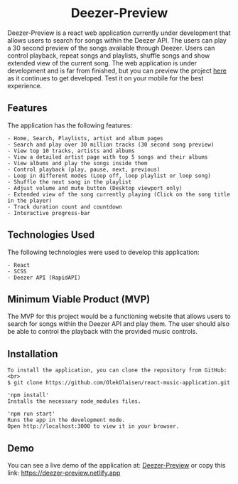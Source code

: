 



<h1 align="center">Deezer-Preview</h1>





Deezer-Preview is a react web application currently under development that allows users to search for songs within the Deezer API. The users can play a 30 second preview of the songs available through Deezer.
Users can control playback, repeat songs and playlists, shuffle songs and show extended view of the current song.
The web application is under development and is far from finished, but you can preview the project [here](https://deezer-preview.netlify.app) as it continues to get developed. Test it on your mobile for the best experience.




## Features

The application has the following features:
```
- Home, Search, Playlists, artist and album pages
- Search and play over 30 million tracks (30 second song preview)
- View top 10 tracks, artists and albums
- View a detailed artist page with top 5 songs and their albums
- View albums and play the songs inside them
- Control playback (play, pause, next, previous)
- Loop in different modes (Loop off, loop playlist or loop song)
- Shuffle the next song in the playlist
- Adjust volume and mute button (Desktop viewport only)
- Extended view of the song currently playing (Click on the song title in the player)
- Track duration count and countdown
- Interactive progress-bar
 ```
  
 ## Technologies Used

The following technologies were used to develop this application:
```
- React
- SCSS
- Deezer API (RapidAPI)
```
## Minimum Viable Product (MVP)

The MVP for this project would be a functioning website that allows users to search for songs within the Deezer API and play them. The user should also be able to control the playback with the provided music controls.  


## Installation
```
To install the application, you can clone the repository from GitHub:<br> 
$ git clone https://github.com/OlekOlaisen/react-music-application.git

'npm install'
Installs the necessary node_modules files.

'npm run start'
Runs the app in the development mode.
Open http://localhost:3000 to view it in your browser.
```
    
## Demo

You can see a live demo of the application at: [Deezer-Preview](https://deezer-preview.netlify.app) or copy this link: https://deezer-preview.netlify.app




